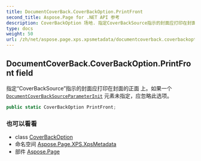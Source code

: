 ```yaml
---
title: DocumentCoverBack.CoverBackOption.PrintFront
second_title: Aspose.Page for .NET API 参考
description: CoverBackOption 场地. 指定CoverBackSource指示的封面应打印在封面的正面 上如果一个DocumentCoverBackSourceParameterInit 元素未指定应忽略此选项
type: docs
weight: 50
url: /zh/net/aspose.page.xps.xpsmetadata/documentcoverback.coverbackoption/printfront/
---
```

## DocumentCoverBack.CoverBackOption.PrintFront field

指定“CoverBackSource”指示的封面应打印在封面的正面 上。如果一个[`DocumentCoverBackSource`](../../documentcoverbacksource/)[`ParameterInit`](../../parameterinit/) 元素未指定，应忽略此选项。

```csharp
public static CoverBackOption PrintFront;
```

### 也可以看看

* class [CoverBackOption](../)
* 命名空间 [Aspose.Page.XPS.XpsMetadata](../../documentcoverback.coverbackoption/)
* 部件 [Aspose.Page](../../../)


